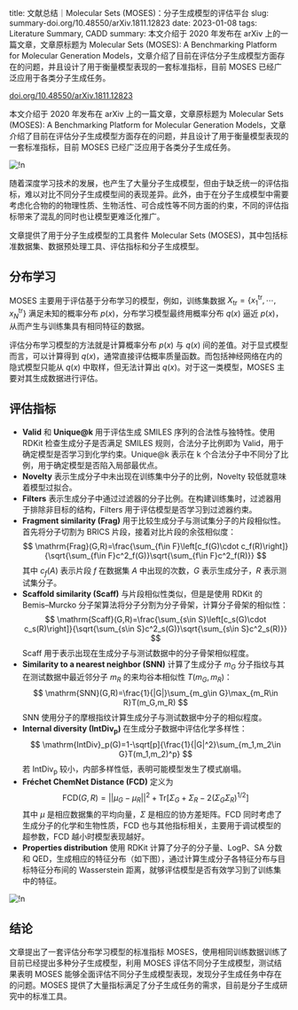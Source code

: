 title: 文献总结｜Molecular Sets (MOSES)：分子生成模型的评估平台
slug: summary-doi.org/10.48550/arXiv.1811.12823
date: 2023-01-08
tags: Literature Summary, CADD
summary: 本文介绍于 2020 年发布在 arXiv 上的一篇文章，文章原标题为 Molecular Sets (MOSES): A Benchmarking Platform for Molecular Generation Models，文章介绍了目前在评估分子生成模型方面存在的问题，并且设计了用于衡量模型表现的一套标准指标，目前 MOSES 已经广泛应用于各类分子生成任务。

<i class="fa-solid fa-arrow-up-right-from-square"></i> [doi.org/10.48550/arXiv.1811.12823](https://doi.org/10.48550/arXiv.1811.12823)

本文介绍于 2020 年发布在 arXiv 上的一篇文章，文章原标题为 Molecular Sets (MOSES): A Benchmarking Platform for Molecular Generation Models，文章介绍了目前在评估分子生成模型方面存在的问题，并且设计了用于衡量模型表现的一套标准指标，目前 MOSES 已经广泛应用于各类分子生成任务。

![!n](https://storage.live.com/items/4D18B16B8E0B1EDB!8452?authkey=ALYpzW-ZQ_VBXTU)

随着深度学习技术的发展，也产生了大量分子生成模型，但由于缺乏统一的评估指标，难以对比不同分子生成模型间的表现差异。此外，由于在分子生成模型中需要考虑化合物的的物理性质、生物活性、可合成性等不同方面的约束，不同的评估指标带来了混乱的同时也让模型更难泛化推广。

文章提供了用于分子生成模型的工具套件 Molecular Sets (MOSES)，其中包括标准数据集、数据预处理工具、评估指标和分子生成模型。

## 分布学习

MOSES 主要用于评估基于分布学习的模型，例如，训练集数据 $X_\mathrm{tr}=\{x^\mathrm{tr}_1,\cdots,x^\mathrm{tr}_N\}$ 满足未知的概率分布 $p(x)$，分布学习模型最终用概率分布 $q(x)$ 逼近 $p(x)$，从而产生与训练集具有相同特征的数据。

评估分布学习模型的方法就是计算概率分布 $p(x)$ 与 $q(x)$ 间的差值。对于显式模型而言，可以计算得到 $q(x)$，通常直接评估概率质量函数。而包括神经网络在内的隐式模型只能从 $q(x)$ 中取样，但无法计算出 $q(x)$。对于这一类模型，MOSES 主要对其生成数据进行评估。

## 评估指标

- **Valid** 和 **Unique@k** 用于评估生成 SMILES 序列的合法性与独特性。使用 RDKit 检查生成分子是否满足 SMILES 规则，合法分子比例即为 Valid，用于确定模型是否学习到化学约束。Unique@k 表示在 k 个合法分子中不同分了比例，用于确定模型是否陷入局部最优点。
- **Novelty** 表示生成分子中未出现在训练集中分子的比例，Novelty 较低就意味着模型过拟合。
- **Filters** 表示生成分子中通过过滤器的分子比例。在构建训练集时，过滤器用于排除非目标的结构，Filters 用于评估模型是否学习到过滤器约束。
- **Fragment similarity (Frag)** 用于比较生成分子与测试集分子的片段相似性。首先将分子切割为 BRICS 片段，接着对比片段的余弦相似度：
    $$
    \mathrm{Frag}(G,R)=\frac{\sum_{f\in F}\left[c_f(G)\cdot c_f(R)\right]}{\sqrt{\sum_{f\in F}c^2_f(G)}\sqrt{\sum_{f\in F}c^2_f(R)}}
    $$
    其中 $c_f(A)$ 表示片段 $f$ 在数据集 $A$ 中出现的次数，$G$ 表示生成分子，$R$ 表示测试集分子。
- **Scaffold similarity (Scaff)** 与片段相似性类似，但是是使用 RDKit 的 Bemis–Murcko 分子架算法将分子分割为分子骨架，计算分子骨架的相似性：
    $$
    \mathrm{Scaff}(G,R)=\frac{\sum_{s\in S}\left[c_s(G)\cdot c_s(R)\right]}{\sqrt{\sum_{s\in S}c^2_s(G)}\sqrt{\sum_{s\in S}c^2_s(R)}}
    $$
    Scaff 用于表示出现在生成分子与测试数据中的分子骨架相似程度。
- **Similarity to a nearest neighbor (SNN)** 计算了生成分子 $m_G$ 分子指纹与其在测试数据中最近邻分子 $m_R$ 的来均谷本相似性 $T(m_G,m_R)$：
    $$
    \mathrm{SNN}(G,R)=\frac{1}{|G|}\sum_{m_g\in G}\max_{m_R\in R}T(m_G,m_R)
    $$
    SNN 使用分子的摩根指纹计算生成分子与测试数据中分子的相似程度。
- **Internal diversity (IntDiv<sub>p</sub>)** 在生成分子数据中评估化学多样性：
    $$
    \mathrm{IntDiv}_p(G)=1-\sqrt[p]{\frac{1}{|G|^2}\sum_{m_1,m_2\in G}T(m_1,m_2)^p}
    $$
    若 IntDiv<sub>p</sub> 较小，内部多样性低，表明可能模型发生了模式崩塌。
- **Fréchet ChemNet Distance (FCD)** 定义为
    $$
    \mathrm{FCD}(G,R)=||\mu_G-\mu_R||^2+\mathrm{Tr}\left[\Sigma_G+\Sigma_R-2(\Sigma_G\Sigma_R)^{1/2}\right]
    $$
    其中 $\mu$ 是相应数据集的平均向量，$\Sigma$ 是相应的协方差矩阵。FCD 同时考虑了生成分子的化学和生物性质，FCD 也与其他指标相关，主要用于调试模型的超参数，FCD 越小时模型表现越好。
- **Properties distribution** 使用 RDKit 计算了分子的分子量、LogP、SA 分数和 QED，生成相应的特征分布（如下图），通过计算生成分子各特征分布与目标特征分布间的 Wasserstein 距离，就够评估模型是否有效学习到了训练集中的特征。

![!n](https://storage.live.com/items/4D18B16B8E0B1EDB!8453?authkey=ALYpzW-ZQ_VBXTU)

## 结论

文章提出了一套评估分布学习模型的标准指标 MOSES，使用相同训练数据训练了目前已经提出多种分子生成模型，利用 MOSES 评估不同分子生成模型，测试结果表明 MOSES 能够全面评估不同分子生成模型表现，发现分子生成任务中存在的问题。MOSES 提供了大量指标满足了分子生成任务的需求，目前是分子生成研究中的标准工具。